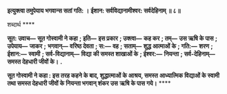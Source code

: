 **इत्युक्त्वा तमुपेयाय भगवान्स सतां गति: ।** **ईशान: सर्वविद्यानामीश्वर: सर्वदेहिनाम् ॥ ८॥** 

शब्दार्थ **** 

**सूत: उवाच—** **सूत गोस्वामी ने कहा** **; इति—** **इस प्रकार** **; उक्त्वा—** **कह कर** **; तम्—** **उस ऋषि के पास** **; उपेयाय—** **जाकर** **;** **भगवान्—** **वरिष्ठ देवता** **; स:—** **वह** **; सताम्—** **शुद्ध आत्माओं के** **; गति:—** **शरण** **; ईशान:—** **स्वामी** **; सर्व-विद्यानाम्—** **विद्या** **की समस्त शाखाओं के** **; ईश्वर:—** **नियन्ता** **; सर्व-देहिनाम्—** **समस्त देहधारी जीवों के।** **.** 

**सूत गोस्वामी ने कहा : इस तरह कहने के बाद, शुद्धात्माओं के आश्रय, समस्त** **आध्यात्मिक विद्याओं के स्वामी तथा समस्त देहधारी जीवों के नियन्ता भगवान् शंकर उस** **ऋषि के पास गये।** **** 